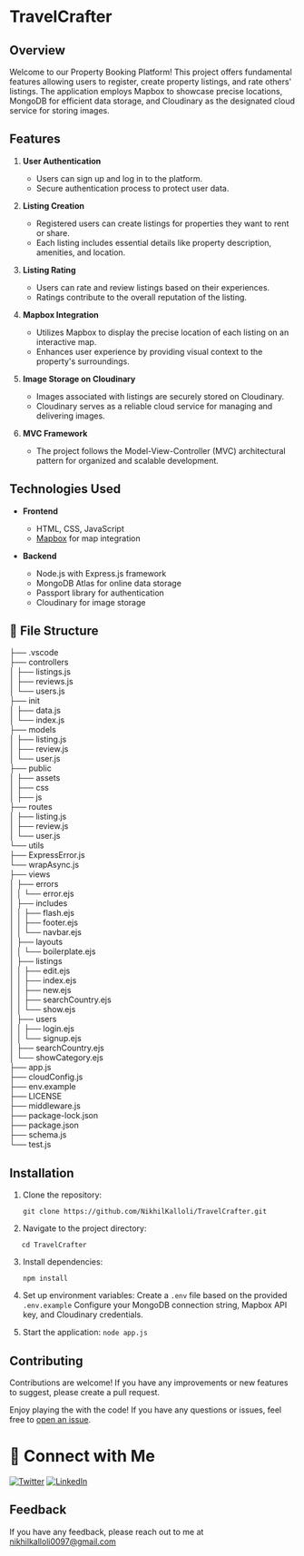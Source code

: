 # TravelCrafter

## Overview

Welcome to our Property Booking Platform! This project offers fundamental features allowing users to register, create property listings, and rate others' listings. 
The application employs Mapbox to showcase precise locations, MongoDB for efficient data storage, and Cloudinary as the designated cloud service for storing images.
## Features

1. **User Authentication**
   - Users can sign up and log in to the platform.
   - Secure authentication process to protect user data.

2. **Listing Creation**
   - Registered users can create listings for properties they want to rent or share.
   - Each listing includes essential details like property description, amenities, and location.

3. **Listing Rating**
   - Users can rate and review listings based on their experiences.
   - Ratings contribute to the overall reputation of the listing.

4. **Mapbox Integration**
   - Utilizes Mapbox to display the precise location of each listing on an interactive map.
   - Enhances user experience by providing visual context to the property's surroundings.

5. **Image Storage on Cloudinary**
   - Images associated with listings are securely stored on Cloudinary.
   - Cloudinary serves as a reliable cloud service for managing and delivering images.
    
6. **MVC Framework**
   - The project follows the Model-View-Controller (MVC) architectural pattern for organized and scalable development.

## Technologies Used

- **Frontend**
  - HTML, CSS, JavaScript
  - [Mapbox](https://www.mapbox.com/) for map integration

- **Backend**
  - Node.js with Express.js framework
  -  MongoDB Atlas for online data storage
  - Passport library for authentication
  - Cloudinary for image storage

## 📂 File Structure
├── .vscode  
├── controllers  
│ ├── listings.js  
│ ├── reviews.js  
│ └── users.js  
├── init  
│ ├── data.js  
│ └── index.js  
├── models  
│ ├── listing.js  
│ ├── review.js  
│ └── user.js  
├── public  
│ ├── assets  
│ ├──  css    
│ ├── js    
├── routes  
│ ├── listing.js  
│ ├── review.js  
│ └── user.js  
└── utils  
├── ExpressError.js  
└── wrapAsync.js  
├── views    
│ ├── errors  
│ │ └── error.ejs  
│ ├── includes  
│ │ ├── flash.ejs  
│ │ ├── footer.ejs  
│ │ └── navbar.ejs  
│ ├── layouts  
│ │ └── boilerplate.ejs  
│ ├── listings  
│ │ ├── edit.ejs  
│ │ ├── index.ejs  
│ │ ├── new.ejs  
│ │ ├── searchCountry.ejs  
│ │ └── show.ejs  
│ ├── users  
│ │ ├── login.ejs   
│ │ └── signup.ejs  
│ ├── searchCountry.ejs  
│ └── showCategory.ejs  
├── app.js  
├── cloudConfig.js  
├── env.example  
├── LICENSE  
├── middleware.js  
├── package-lock.json  
├── package.json  
├── schema.js   
└── test.js  

## Installation

1. Clone the repository:
   ```
   git clone https://github.com/NikhilKalloli/TravelCrafter.git
   ```
   
2. Navigate to the project directory:
  ```
     cd TravelCrafter
  ```

3. Install dependencies:
   ```
   npm install
   ```
   
4. Set up environment variables:
  Create a ```.env``` file based on the provided ```.env.example```
  Configure your MongoDB connection string, Mapbox API key, and Cloudinary credentials.

5. Start the application:
   ``` node app.js ```

   
  
 ## Contributing

Contributions are welcome! If you have any improvements or new features to suggest, please create a pull request.



Enjoy playing the with the code! If you have any questions or issues, feel free to [open an issue](https://github.com/NikhilKalloli/TravelCrafter/issues).


# 🔗 Connect with Me

[![Twitter](https://img.shields.io/badge/Twitter-1DA1F2?style=for-the-badge&logo=twitter&logoColor=white)](https://twitter.com/NikhilKalloli)
[![LinkedIn](https://img.shields.io/badge/LinkedIn-0A66C2?style=for-the-badge&logo=linkedin&logoColor=white)](https://www.linkedin.com/in/nikhil-kalloli-a6ab2a25b/)

## Feedback

If you have any feedback, please reach out to me at nikhilkalloli0097@gmail.com


   
